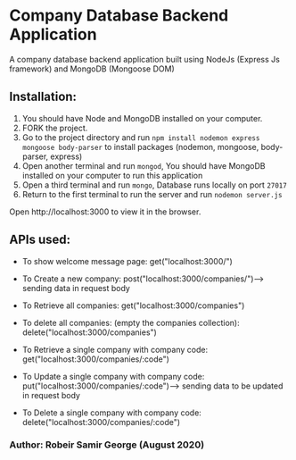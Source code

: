 # Company Database Backend Application

A company database backend application built using NodeJs (Express Js framework) and MongoDB (Mongoose DOM)

## Installation:
1. You should have Node and MongoDB installed on your computer.
2. FORK the project.
3. Go to the project directory and run `npm install nodemon express mongoose body-parser` to install packages (nodemon, mongoose, body-parser, express)
4. Open another terminal and run `mongod`, You should have MongoDB installed on your computer to run this application
5. Open a third terminal and run `mongo`, Database runs locally on port `27017`
6. Return to the first terminal to run the server and run `nodemon server.js`

Open http://localhost:3000 to view it in the browser.


## APIs used:

* To show welcome message page: get("localhost:3000/")
* To Create a new company: post("localhost:3000/companies/")--> sending data in request body
* To Retrieve all companies: get("localhost:3000/companies")
* To delete all companies: (empty the companies collection): delete("localhost:3000/companies")

* To Retrieve a single company with company code: get("localhost:3000/companies/:code")
* To Update a single company with company code: put("localhost:3000/companies/:code")--> sending data to be updated in request body
* To Delete a single company with company code: delete("localhost:3000/companies/:code")


### Author: Robeir Samir George (August 2020)
